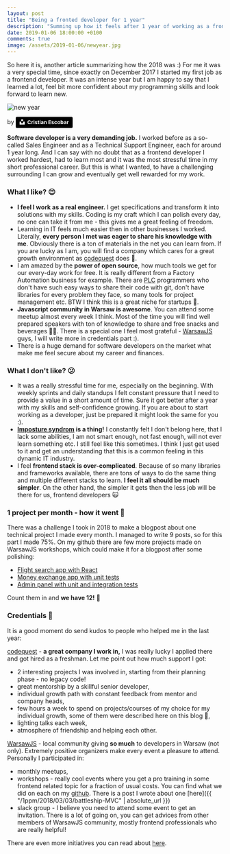 ```yaml
---
layout: post
title: "Being a fronted developer for 1 year"
description: "Summing up how it feels after 1 year of working as a frontend developer"
date: 2019-01-06 18:00:00 +0100
comments: true
image: /assets/2019-01-06/newyear.jpg
---
```


So here it is, another article summarizing how the 2018 was :) For me it was a very special time, since exactly on December 2017 I started my first job as a frontend developer. It was an intense year but I am happy to say that I learned a lot, feel bit more confident about my programming skills and look forward to learn new.

<div class="img-block">
    <img src="https://images.unsplash.com/photo-1498673394965-85cb14905c89?ixlib=rb-1.2.1&ixid=eyJhcHBfaWQiOjEyMDd9&auto=format&fit=crop&w=1500&q=80" alt="new year">
    <p class="caption">
    by
    <a style="background-color:black;color:white;text-decoration:none;padding:4px 6px;font-family:-apple-system, BlinkMacSystemFont, &quot;San Francisco&quot;, &quot;Helvetica Neue&quot;, Helvetica, Ubuntu, Roboto, Noto, &quot;Segoe UI&quot;, Arial, sans-serif;font-size:12px;font-weight:bold;line-height:1.2;display:inline-block;border-radius:3px" href="https://unsplash.com/@cristian1?utm_medium=referral&amp;utm_campaign=photographer-credit&amp;utm_content=creditBadge" target="_blank" rel="noopener noreferrer" title="Download free do whatever you want high-resolution photos from Cristian Escobar"><span style="display:inline-block;padding:2px 3px"><svg xmlns="http://www.w3.org/2000/svg" style="height:12px;width:auto;position:relative;vertical-align:middle;top:-2px;fill:white" viewBox="0 0 32 32"><title>unsplash-logo</title><path d="M10 9V0h12v9H10zm12 5h10v18H0V14h10v9h12v-9z"></path></svg></span><span style="display:inline-block;padding:2px 3px">Cristian Escobar</span></a>
    </p>
</div>

**Software developer is a very demanding job.** I worked before as a so-called Sales Engineer and as a Technical Support Engineer, each for around 1 year long. And I can say with no doubt that as a frontend developer I worked hardest, had to learn most and it was the most stressful time in my short professional career. But this is what I wanted, to have a challenging surrounding I can grow and eventually get well rewarded for my work.

### What I like? 😍

- **I feel I work as a real engineer.** I get specifications and transform it into solutions with my skills. Coding is my craft which I can polish every day, no one can take it from me - this gives me a great feeling of freedom.
- Learning in IT feels much easier then in other businesses I worked. Literally, **every person I met was eager to share his knowledge with me**. Obviously there is a ton of materials in the net you can learn from. If you are lucky as I am, you will find a company which cares for a great growth environment as [codequest](https://codequest.com/) does 🎉.
- I am amazed by the **power of open source**, how much tools we get for our every-day work for free. It is really different from a Factory Automation business for example. There are [PLC](https://en.wikipedia.org/wiki/Programmable_logic_controller) programmers who don't have such easy ways to share their code with git, don't have libraries for every problem they face, so many tools for project management etc. BTW I think this is a great niche for startups 🚀.
- **Javascript community in Warsaw is awesome**. You can attend some meetup almost every week I think. Most of the time you will find well prepared speakers with ton of knowledge to share and free snacks and beverages 🍻🍕. There is a special one I feel most grateful - [WarsawJS](https://warsawjs.com/) guys, I will write more in credentials part :).
- There is a huge demand for software developers on the market what make me feel secure about my career and finances.

### What I don't like? 😕

- It was a really stressful time for me, especially on the beginning. With weekly sprints and daily standups I felt constant pressure that I need to provide a value in a short amount of time. Sure it got better after a year with my skills and self-confidence growing. If you are about to start working as a developer, just be prepared it might look the same for you :).
- **[Imposture syndrom](https://www.codingdojo.com/blog/programmer-imposter-syndrome/) is a thing!** I constantly felt I don't belong here, that I lack some abilities, I am not smart enough, not fast enough, will not ever learn something etc. I still feel like this sometimes. I think I just get used to it and get an understanding that this is a common feeling in this dynamic IT industry.
- I feel **frontend stack is over-complicated**. Because of so many libraries and frameworks available, there are tons of ways to do the same thing and multiple different stacks to learn. **I feel it all should be much simpler**. On the other hand, the simpler it gets then the less job will be there for us, frontend developers 🙀

### 1 project per month - how it went 🤔

There was a challenge I took in 2018 to make a blogpost about one technical project I made every month. I managed to write 9 posts, so for this part I made 75%. On my github there are few more projects made on WarsawJS workshops, which could make it for a blogpost after some polishing:

- [Flight search app with React](https://github.com/archiewald/warsawjs-workshop-20-flights-search)
- [Money exchange app with unit tests](https://github.com/archiewald/warsawjs-workshop-22-money-exchange)
- [Admin panel with unit and integration tests](https://github.com/archiewald/warsawjs-workshop-24-admin-panel)

Count them in and **we have 12!** 🚀

### Credentials 🙏

It is a good moment do send kudos to people who helped me in the last year:

[codequest](https://codequest.com/) - **a great company I work in,** I was really lucky I applied there and got hired as a freshman. Let me point out how much support I got:

- 2 interesting projects I was involved in, starting from their planning phase - no legacy code!
- great mentorship by a skillful senior developer,
- individual growth path with constant feedback from mentor and company heads,
- few hours a week to spend on projects/courses of my choice for my individual growth, some of them were described here on this blog 💪,
- lighting talks each week,
- atmosphere of friendship and helping each other.

[WarsawJS](https://warsawjs.com/) - local community giving **so much** to developers in Warsaw (not only). Extremely positive organizers make every event a pleasure to attend. Personally I participated in:

- monthly meetups,
- workshops - really cool events where you get a pro training in some frontend related topic for a fraction of usual costs. You can find what we did on each on my [github](https://github.com/archiewald?utf8=%E2%9C%93&tab=repositories&q=warsawjs&type=&language=). There is a post I wrote about one [here]({{ "/1ppm/2018/03/03/battleship-MVC" | absolute_url }})
- slack group - I believe you need to attend some event to get an invitation. There is a lot of going on, you can get advices from other members of WarsawJS community, mostly frontend professionals who are really helpful!

There are even more initiatives you can read about [here](https://warsawjs.com/about).
